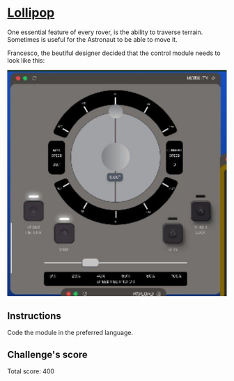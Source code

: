 # [Lollipop](https://www.youtube.com/watch?v=6md5RSnVUuo)

One essential feature of every rover, is the ability to traverse terrain. Sometimes is useful for the Astronaut to be able to move it.

Francesco, the beutiful designer decided that the control module needs to look like this:

![](./assets/module.jpg)

## Instructions 
Code the module in the preferred language.

## Challenge's score
Total score: 400